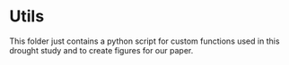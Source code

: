 # Utils

This folder just contains a python script for custom functions used in this drought study and to create figures for our paper.